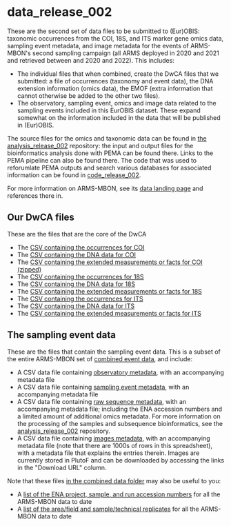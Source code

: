# data_release_002

These are the second set of data files to be submitted to (Eur)OBIS: taxonomic occurrences from the COI, 18S, and ITS marker gene omics data, sampling event metadata, and image metadata for the events of ARMS-MBON's second sampling campaign (all ARMS deployed in 2020 and 2021 and retrieved between and 2020 and 2022). This includes: 

* The individual files that when combined, create the DwCA files that we submitted: a file of occurrences (taxonomy and event data), the DNA extension information (omics data), the EMOF (extra information that cannot otherwise be added to the other two files).
* The observatory, sampling event, omics and image data related to the sampling events included in this EurOBIS dataset. These expand somewhat on the information included in the data that will be published in (Eur)OBIS.

The source files for the omics and taxonomic data can be found in [the analysis_release_002](https://github.com/arms-mbon/analysis_release_002) repository: the input and output files for the bioinformatics analysis done with PEMA can be found there. Links to the PEMA pipeline can also be found there. The code that was used to reforumlate PEMA outputs and search various databases for associated information can be found in [code_release_002](https://github.com/arms-mbon/code_release_002). 

For more information on ARMS-MBON, see its [data landing page](https://data.arms-mbon.org/) and references there in. 


## Our DwCA files 
These are the files that are the core of the DwCA
* The [CSV containing the occurrences for COI](https://github.com/arms-mbon/data_release_002/blob/main/ARMS_COI_Occurrence.csv) 
* The [CSV containing the DNA data for COI](https://github.com/arms-mbon/data_release_002/blob/main/ARMS_COI_DNAextension.csv) 
* The [CSV containing the extended measurements or facts for COI (zipped)](https://github.com/arms-mbon/data_release_002/blob/main/ARMS_COI_EMOF.zip) 
* The [CSV containing the occurrences for 18S](https://github.com/arms-mbon/data_release_002/blob/main/ARMS_18S_Occurrence.csv) 
* The [CSV containing the DNA data for 18S](https://github.com/arms-mbon/data_release_002/blob/main/ARMS_18S_DNAextension.csv) 
* The [CSV containing the extended measurements or facts for 18S](https://github.com/arms-mbon/data_release_002/blob/main/ARMS_18S_EMOF.csv) 
* The [CSV containing the occurrences for ITS](https://github.com/arms-mbon/data_release_002/blob/main/ARMS_ITS_Occurrence.csv) 
* The [CSV containing the DNA data for ITS](https://github.com/arms-mbon/data_release_002/blob/main/ARMS_ITS_DNAextension.csv) 
* The [CSV containing the extended measurements or facts for ITS](https://github.com/arms-mbon/data_release_002/blob/main/ARMS_ITS_EMOF.csv)

  
## The sampling event data
These are the files that contain the sampling event data. This is a subset of the entire ARMS-MBON set of [combined event data](https://github.com/arms-mbon/data_workspace/tree/main/qualitycontrolled_data/combined), and include: 
* A CSV data file containing [observatory metadata](https://github.com/arms-mbon/data_release_002/blob/main/ObservatoryData_release002.csv), with an accompanying metadata file
* A CSV data file containing [sampling event metadata](https://github.com/arms-mbon/data_release_002/blob/main/SamplingEventData_release002.csv), with an accompanying metadata file
* A CSV data file containing [raw sequence metadata](https://github.com/arms-mbon/data_release_002/blob/main/OmicsData_release002.csv), with an accompanying metadata file; including the ENA accession numbers and a limited amount of additional omics metadata. For more information on the processing of the samples and subsequence bioinformatics, see the [analysis_release_002](https://github.com/arms-mbon/analysis_release_002) repository.
* A CSV data file containing [images metadata](https://github.com/arms-mbon/data_release_002/blob/main/ImageData_release002.csv), with an accompanying metadata file (note that there are 1000s of rows in this spreadsheet), with a metadata file that explains the entries therein. Images are currently stored in PlutoF and can be downloaded by accessing the links in the "Download URL" column.

Note that these files [in the combined data folder](https://github.com/arms-mbon/data_workspace/tree/main/qualitycontrolled_data/combined) may also be useful to you:
*  A [list of the ENA project, sample, and run accession numbers](https://github.com/arms-mbon/data_workspace/blob/main/qualitycontrolled_data/combined/ena_accession_numbers.xlsx) for all the ARMS-MBON data to date
*  A [list of the area/field and sample/technical replicates](https://github.com/arms-mbon/data_workspace/blob/main/qualitycontrolled_data/combined/replicates_list.csv) for all the ARMS-MBON data to date



